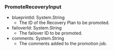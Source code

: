 ### PromoteRecoveryInput
- blueprintId: System.String
  - The ID of the Recovery Plan to be promoted.
- failoverId: System.String
  - The failover ID to be promoted.
- comments: System.String
  - The comments added to the promotion job.
